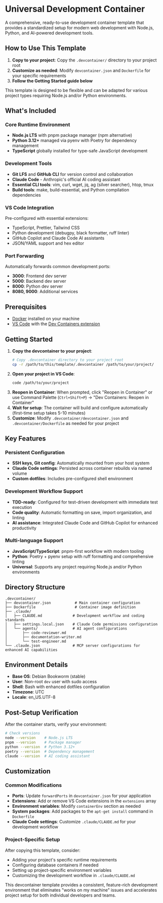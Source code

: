 # Universal Development Container

A comprehensive, ready-to-use development container template that provides a standardized setup for modern web development with Node.js, Python, and AI-powered development tools.

## How to Use This Template

1. **Copy to your project**: Copy the `.devcontainer/` directory to your project root
2. **Customize as needed**: Modify `devcontainer.json` and `Dockerfile` for your specific requirements
3. **Follow the Getting Started guide below**

This template is designed to be flexible and can be adapted for various project types requiring Node.js and/or Python environments.

## What's Included

### Core Runtime Environment
- **Node.js LTS** with pnpm package manager (npm alternative)
- **Python 3.12+** managed via pyenv with Poetry for dependency management
- **TypeScript** globally installed for type-safe JavaScript development

### Development Tools
- **Git LFS** and **GitHub CLI** for version control and collaboration
- **Claude Code** - Anthropic's official AI coding assistant
- **Essential CLI tools**: vim, curl, wget, jq, ag (silver searcher), htop, tmux
- **Build tools**: make, build-essential, and Python compilation dependencies

### VS Code Integration
Pre-configured with essential extensions:
- TypeScript, Prettier, Tailwind CSS
- Python development (debugpy, black formatter, ruff linter)
- GitHub Copilot and Claude Code AI assistants
- JSON/YAML support and hex editor

### Port Forwarding
Automatically forwards common development ports:
- **3000**: Frontend dev server
- **5000**: Backend dev server
- **8000**: Python dev server
- **8080, 9000**: Additional services

## Prerequisites

- [Docker](https://www.docker.com/get-started) installed on your machine
- [VS Code](https://code.visualstudio.com/) with the [Dev Containers extension](https://marketplace.visualstudio.com/items?itemName=ms-vscode-remote.remote-containers)

## Getting Started

1. **Copy the devcontainer to your project**:
   ```bash
   # Copy .devcontainer directory to your project root
   cp -r /path/to/this/template/.devcontainer /path/to/your/project/
   ```
2. **Open your project in VS Code**:
   ```bash
   code /path/to/your/project
   ```
3. **Reopen in Container**: When prompted, click "Reopen in Container" or use Command Palette (`Ctrl+Shift+P`) → "Dev Containers: Reopen in Container"
4. **Wait for setup**: The container will build and configure automatically (first-time setup takes 5-10 minutes)
5. **Customize**: Modify `.devcontainer/devcontainer.json` and `.devcontainer/Dockerfile` as needed for your project

## Key Features

### Persistent Configuration
- **SSH keys, Git config**: Automatically mounted from your host system
- **Claude Code settings**: Persisted across container rebuilds via named volume
- **Custom dotfiles**: Includes pre-configured shell environment

### Development Workflow Support
- **TDD-ready**: Configured for test-driven development with immediate test execution
- **Code quality**: Automatic formatting on save, import organization, and linting
- **AI assistance**: Integrated Claude Code and GitHub Copilot for enhanced productivity

### Multi-language Support
- **JavaScript/TypeScript**: pnpm-first workflow with modern tooling
- **Python**: Poetry + pyenv setup with ruff formatting and comprehensive linting
- **Universal**: Supports any project requiring Node.js and/or Python environments

## Directory Structure

```
.devcontainer/
├── devcontainer.json           # Main container configuration
├── Dockerfile                  # Container image definition
├── .claude/
│   ├── CLAUDE.md              # Development workflow and coding standards
│   ├── settings.local.json    # Claude Code permissions configuration
│   └── agents/                # AI agent configurations
│       ├── code-reviewer.md
│       ├── documentation-writer.md
│       └── test-engineer.md
└── .claude.json               # MCP server configurations for enhanced AI capabilities
```

## Environment Details

- **Base OS**: Debian Bookworm (stable)
- **User**: Non-root `dev` user with sudo access
- **Shell**: Bash with enhanced dotfiles configuration
- **Timezone**: UTC
- **Locale**: en_US.UTF-8

## Post-Setup Verification

After the container starts, verify your environment:

```bash
# Check versions
node --version    # Node.js LTS
pnpm --version    # Package manager
python --version  # Python 3.12+
poetry --version  # Dependency management
claude --version  # AI coding assistant
```

## Customization

### Common Modifications
- **Ports**: Update `forwardPorts` in `devcontainer.json` for your application
- **Extensions**: Add or remove VS Code extensions in the `extensions` array
- **Environment variables**: Modify `containerEnv` section as needed
- **System packages**: Add packages to the `apt-get install` command in `Dockerfile`
- **Claude Code settings**: Customize `.claude/CLAUDE.md` for your development workflow

### Project-Specific Setup
After copying this template, consider:
- Adding your project's specific runtime requirements
- Configuring database containers if needed
- Setting up project-specific environment variables
- Customizing the development workflow in `.claude/CLAUDE.md`

This devcontainer template provides a consistent, feature-rich development environment that eliminates "works on my machine" issues and accelerates project setup for both individual developers and teams.